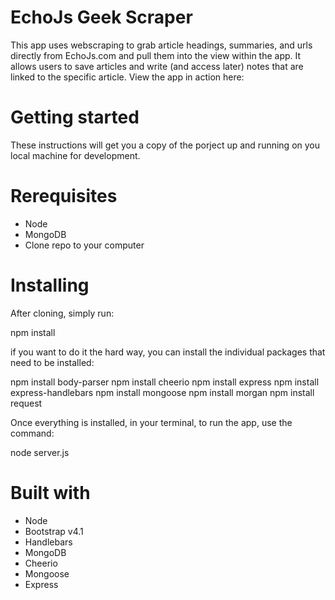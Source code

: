 # EchoJs Geek Scraper

This app uses webscraping to grab article headings, summaries, and urls directly from EchoJs.com and pull them into the view within the app. It allows users to save articles and write (and access later) notes that are linked to the specific article. View the app in action here: 

# Getting started
 These instructions will get you a copy of the porject up and running on you local machine for development.

 # Rerequisites

 - Node
 - MongoDB
 - Clone repo to your computer

 # Installing 

After cloning, simply run:

npm install

if you want to do it the hard way, you can install the individual packages that need to be installed:

npm install body-parser
npm install cheerio
npm install express
npm install express-handlebars
npm install mongoose
npm install morgan
npm install request

Once everything is installed, in your terminal, to run the app, use the command:

node server.js

# Built with 

- Node
- Bootstrap v4.1
- Handlebars
- MongoDB
- Cheerio
- Mongoose
- Express



